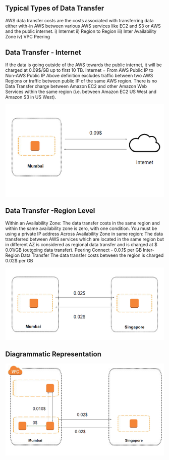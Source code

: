 ## Typical Types of Data Transfer
AWS data transfer costs are the costs associated with transferring data either with-in AWS
between various AWS services like EC2 and S3 or AWS and the public internet.
i) Internet
ii) Region to Region
iii) Inter Availability Zone
iv) VPC Peering

## Data Transfer - Internet
If the data is going outside of the AWS towards the public internet, it will be charged at
0.09$/GB up to first 10 TB.
Internet = From AWS Public IP to Non-AWS Public IP
Above definition excludes traffic between two AWS Regions or traffic between public IP of the
same AWS region.
There is no Data Transfer charge between Amazon EC2 and other Amazon Web Services
within the same region (i.e. between Amazon EC2 US West and Amazon S3 in US West).

<div align="center">
<img src="images/image1.png" alt="IAM Policies" width="600">
</div>

## Data Transfer -Region Level
Within an Availability Zone:
The data transfer costs in the same region and within the same availability zone is zero, with one
condition. You must be using a private IP address
Across Availability Zone in same region:
The data transferred between AWS services which are located in the same region but in
different AZ is considered as regional data transfer and is charged at $ 0.01/GB (outgoing data
transfer).
Peering Connect - 0.0.1$ per GB
Inter-Region Data Transfer
The data transfer costs between the region is charged 0.02$ per GB

<div align="center">
<img src="images/image2.png" alt="IAM Policies" width="600">
</div>

## Diagrammatic Representation

<div align="center">
<img src="images/image3.png" alt="IAM Policies" width="600">
</div>

